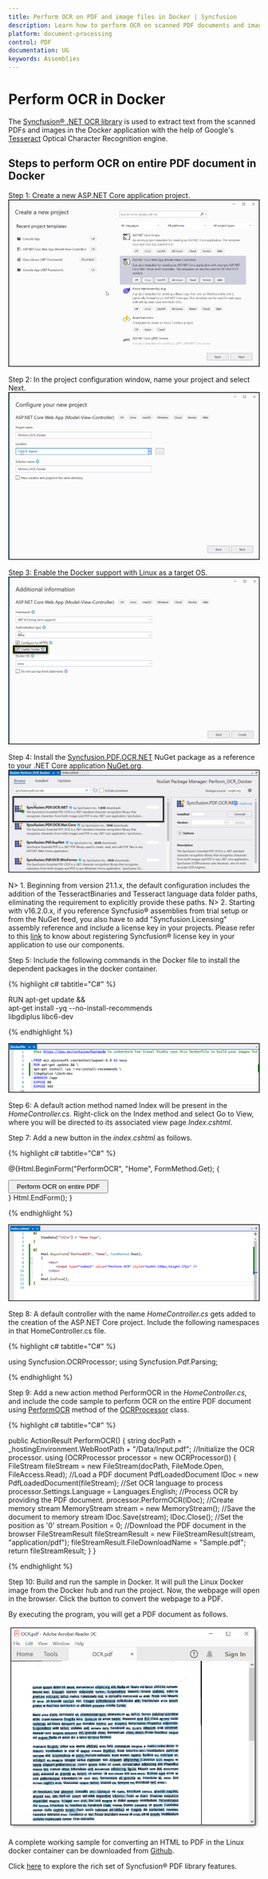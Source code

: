 ```yaml
---
title: Perform OCR on PDF and image files in Docker | Syncfusion
description: Learn how to perform OCR on scanned PDF documents and images in Docker with different tesseract versions using Syncfusion .NET OCR library.
platform: document-processing
control: PDF
documentation: UG
keywords: Assemblies
---
```

# Perform OCR in Docker

The [Syncfusion&reg; .NET OCR library](https://www.syncfusion.com/document-processing/pdf-framework/net-core/pdf-library/ocr-process) is used to extract text from the scanned PDFs and images in the Docker application with the help of Google's [Tesseract](https://github.com/tesseract-ocr/tesseract) Optical Character Recognition engine.

## Steps to perform OCR on entire PDF document in Docker
Step 1: Create a new ASP.NET Core application project.
![ASP.NET Core project creation](OCR-Images/OCRDocker1.png)

Step 2: In the project configuration window, name your project and select Next.
![Docker project configuration window](OCR-Images/OCR-docker-configuration-window.png)

Step 3: Enable the Docker support with Linux as a target OS.
![Set the docker target](OCR-Images/OCR_docker_target.png)

Step 4: Install the [Syncfusion.PDF.OCR.NET](https://www.nuget.org/packages/Syncfusion.PDF.OCR.Net/) NuGet package as a reference to your .NET Core application [NuGet.org](https://www.nuget.org/). 
![OCR NuGet package installation](OCR-Images/OCR-Docker-NuGet-package.png)  

N> 1. Beginning from version 21.1.x, the default configuration includes the addition of the TesseractBinaries and Tesseract language data folder paths, eliminating the requirement to explicitly provide these paths.
N> 2. Starting with v16.2.0.x, if you reference Syncfusio&reg; assemblies from trial setup or from the NuGet feed, you also have to add "Syncfusion.Licensing" assembly reference and include a license key in your projects. Please refer to this [link](https://help.syncfusion.com/common/essential-studio/licensing/overview) to know about registering Syncfusion&reg; license key in your application to use our components.

Step 5: Include the following commands in the Docker file to install the dependent packages in the docker container.

{% highlight c# tabtitle="C#" %}

RUN apt-get update && \
apt-get install -yq --no-install-recommends \
libgdiplus libc6-dev

{% endhighlight %}

![OCR commends in docker file](OCR-Images/Docker_file_commends.png) 

Step 6: A default action method named Index will be present in the *HomeController.cs*. Right-click on the Index method and select Go to View, where you will be directed to its associated view page *Index.cshtml*.

Step 7: Add a new button in the *index.cshtml* as follows.

{% highlight c# tabtitle="C#" %}

@{Html.BeginForm("PerformOCR", "Home", FormMethod.Get);
    {
        <div>
            <input type="submit" value="Perform OCR on entire PDF" style="width:200px;height:27px" />
        </div>
    }
    Html.EndForm();
}

{% endhighlight %}

![Action method file screenshot](OCR-Images/OCRDocker6.png) 

Step 8: A default controller with the name *HomeController.cs* gets added to the creation of the ASP.NET Core project. Include the following namespaces in that HomeController.cs file.

{% highlight c# tabtitle="C#" %}

using Syncfusion.OCRProcessor;
using Syncfusion.Pdf.Parsing;

{% endhighlight %}

Step 9: Add a new action method PerformOCR in the *HomeController.cs*, and include the code sample to perform OCR on the entire PDF document using [PerformOCR](https://help.syncfusion.com/cr/document-processing/Syncfusion.OCRProcessor.OCRProcessor.html#Syncfusion_OCRProcessor_OCRProcessor_PerformOCR_Syncfusion_Pdf_Parsing_PdfLoadedDocument_System_String_) method of the [OCRProcessor](https://help.syncfusion.com/cr/document-processing/Syncfusion.OCRProcessor.OCRProcessor.html) class. 

{% highlight c# tabtitle="C#" %}

public ActionResult PerformOCR()
{
   string docPath = _hostingEnvironment.WebRootPath + "/Data/Input.pdf";
    //Initialize the OCR processor.
    using (OCRProcessor processor = new OCRProcessor())
    {
        FileStream fileStream = new FileStream(docPath, FileMode.Open, FileAccess.Read);
        //Load a PDF document
        PdfLoadedDocument lDoc = new PdfLoadedDocument(fileStream);
        //Set OCR language to process
        processor.Settings.Language = Languages.English;
        //Process OCR by providing the PDF document.
        processor.PerformOCR(lDoc);
        //Create memory stream
        MemoryStream stream = new MemoryStream();
        //Save the document to memory stream
        lDoc.Save(stream);
        lDoc.Close();
        //Set the position as '0'
        stream.Position = 0;
        //Download the PDF document in the browser
        FileStreamResult fileStreamResult = new FileStreamResult(stream, "application/pdf");
        fileStreamResult.FileDownloadName = "Sample.pdf";
        return fileStreamResult;
    }
}

{% endhighlight %}

Step 10: Build and run the sample in Docker. It will pull the Linux Docker image from the Docker hub and run the project. Now, the webpage will open in the browser. Click the button to convert the webpage to a PDF.

By executing the program, you will get a PDF document as follows.

![Linux docker output](OCR-Images/OCR-output-image.png) 

A complete working sample for converting an HTML to PDF in the Linux docker container can be downloaded from [Github](https://github.com/SyncfusionExamples/OCR-csharp-examples/tree/master/Docker).

Click [here](https://www.syncfusion.com/document-processing/pdf-framework/net-core) to explore the rich set of Syncfusion&reg; PDF library features.